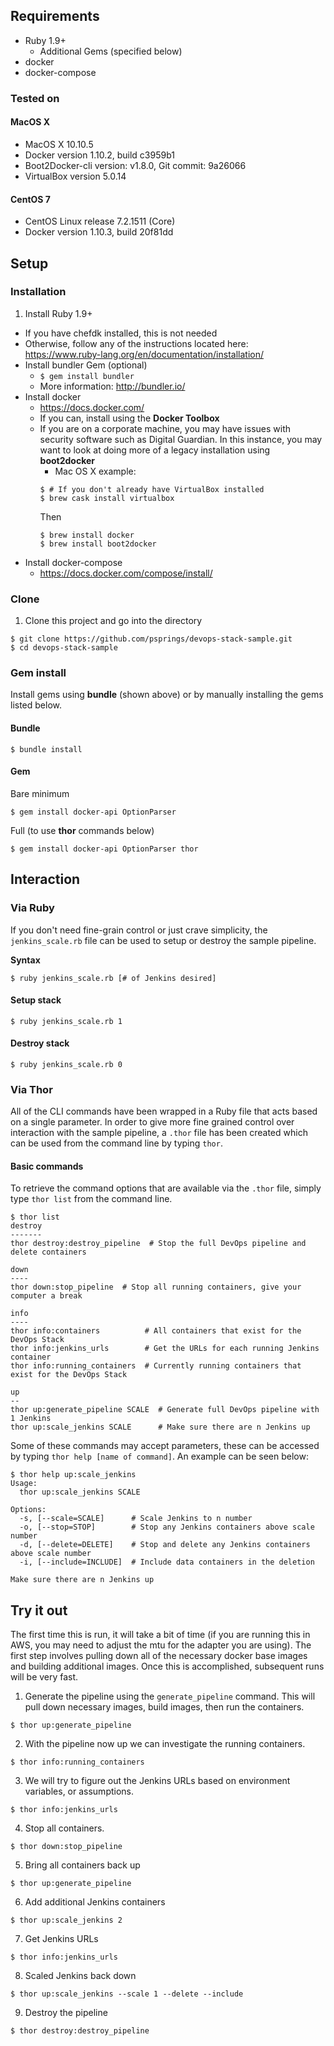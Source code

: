 ## Requirements
* Ruby 1.9+
  * Additional Gems (specified below)
* docker
* docker-compose

### Tested on
#### MacOS X
* MacOS X 10.10.5
* Docker version 1.10.2, build c3959b1
* Boot2Docker-cli version: v1.8.0, Git commit: 9a26066
* VirtualBox version 5.0.14

#### CentOS 7
* CentOS Linux release 7.2.1511 (Core)
* Docker version 1.10.3, build 20f81dd

## Setup
### Installation
1. Install Ruby 1.9+
  * If you have chefdk installed, this is not needed
  * Otherwise, follow any of the instructions located here: https://www.ruby-lang.org/en/documentation/installation/
* Install bundler Gem (optional)
  * `$ gem install bundler`
  * More information: http://bundler.io/
* Install docker
  * https://docs.docker.com/
  * If you can, install using the **Docker Toolbox**
  * If you are on a corporate machine, you may have issues with security software such as Digital Guardian. In this instance, you may want to look at doing more of a legacy installation using **boot2docker**
    * Mac OS X example:
    ```shell
    $ # If you don't already have VirtualBox installed
    $ brew cask install virtualbox
    ```
    Then
    ```
    $ brew install docker
    $ brew install boot2docker
    ```
* Install docker-compose
  * https://docs.docker.com/compose/install/

### Clone
1. Clone this project and go into the directory
```shell
$ git clone https://github.com/psprings/devops-stack-sample.git
$ cd devops-stack-sample
```

### Gem install
Install gems using **bundle** (shown above) or by manually installing the gems listed below.
#### Bundle
```shell
$ bundle install
```
#### Gem
Bare minimum
```shell
$ gem install docker-api OptionParser
```
Full (to use **thor** commands below)
```shell
$ gem install docker-api OptionParser thor
```
## Interaction
### Via Ruby
If you don't need fine-grain control or just crave simplicity, the `jenkins_scale.rb`
file can be used to setup or destroy the sample pipeline.

**Syntax**
```shell
$ ruby jenkins_scale.rb [# of Jenkins desired]
```
#### Setup stack
```shell
$ ruby jenkins_scale.rb 1
```
#### Destroy stack
```
$ ruby jenkins_scale.rb 0
```

### Via Thor
All of the CLI commands have been wrapped in a Ruby file that acts based on a
single parameter. In order to give more fine grained control over interaction
with the sample pipeline, a `.thor` file has been created which can be used from
the command line by typing `thor`.

#### Basic commands
To retrieve the command options that are available via the `.thor` file, simply
type `thor list` from the command line.
```shell
$ thor list
destroy
-------
thor destroy:destroy_pipeline  # Stop the full DevOps pipeline and delete containers

down
----
thor down:stop_pipeline  # Stop all running containers, give your computer a break

info
----
thor info:containers          # All containers that exist for the DevOps Stack
thor info:jenkins_urls        # Get the URLs for each running Jenkins container
thor info:running_containers  # Currently running containers that exist for the DevOps Stack

up
--
thor up:generate_pipeline SCALE  # Generate full DevOps pipeline with 1 Jenkins
thor up:scale_jenkins SCALE      # Make sure there are n Jenkins up
```
Some of these commands may accept parameters, these can be accessed by typing `thor help [name of command]`. An example can be seen below:
```shell
$ thor help up:scale_jenkins
Usage:
  thor up:scale_jenkins SCALE

Options:
  -s, [--scale=SCALE]      # Scale Jenkins to n number
  -o, [--stop=STOP]        # Stop any Jenkins containers above scale number
  -d, [--delete=DELETE]    # Stop and delete any Jenkins containers above scale number
  -i, [--include=INCLUDE]  # Include data containers in the deletion

Make sure there are n Jenkins up
```
## Try it out
The first time this is run, it will take a bit of time (if you are running this in AWS, you may need to adjust the mtu for the adapter you are using). The first step involves pulling down all of the necessary docker base images and building additional images. Once this is accomplished, subsequent runs will be very fast.

1. Generate the pipeline using the `generate_pipeline` command. This will pull down necessary images, build images, then run the containers.
```shell
$ thor up:generate_pipeline
```
2. With the pipeline now up we can investigate the running containers.
```shell
$ thor info:running_containers
```
3. We will try to figure out the Jenkins URLs based on environment variables,
or assumptions.
```shell
$ thor info:jenkins_urls
```
4. Stop all containers.
```shell
$ thor down:stop_pipeline
```
5. Bring all containers back up
```shell
$ thor up:generate_pipeline
```
6. Add additional Jenkins containers
```shell
$ thor up:scale_jenkins 2
```
7. Get Jenkins URLs
```shell
$ thor info:jenkins_urls
```
8. Scaled Jenkins back down
```shell
$ thor up:scale_jenkins --scale 1 --delete --include
```
9. Destroy the pipeline
```shell
$ thor destroy:destroy_pipeline
```
